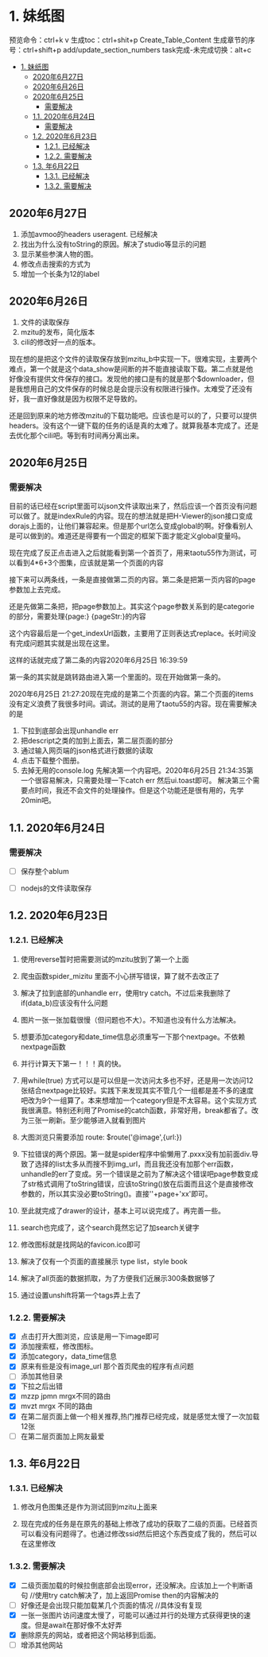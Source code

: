 
# 1. 妹纸图

预览命令：ctrl+k v
生成toc：ctrl+shit+p Create_Table_Content
生成章节的序号：ctrl+shift+p add/update_section_numbers
task完成-未完成切换：alt+c


- [1. 妹纸图](#1-妹纸图)
  - [2020年6月27日](#2020年6月27日)
  - [2020年6月26日](#2020年6月26日)
  - [2020年6月25日](#2020年6月25日)
    - [需要解决](#需要解决)
  - [1.1. 2020年6月24日](#11-2020年6月24日)
    - [需要解决](#需要解决-1)
  - [1.2. 2020年6月23日](#12-2020年6月23日)
    - [1.2.1. 已经解决](#121-已经解决)
    - [1.2.2. 需要解决](#122-需要解决)
  - [1.3. 年6月22日](#13-年6月22日)
    - [1.3.1. 已经解决](#131-已经解决)
    - [1.3.2. 需要解决](#132-需要解决)


## 2020年6月27日

1. 添加avmoo的headers useragent. 已经解决
2. 找出为什么没有toString的原因。解决了studio等显示的问题
3. 显示某些参演人物的图。
4. 修改点击搜索的方式为
5. 增加一个长条为12的label

## 2020年6月26日

1. 文件的读取保存
2. mzitu的发布，简化版本
3. cili的修改好一点的版本。

现在想的是把这个文件的读取保存放到mzitu_b中实现一下。很难实现，主要两个难点，第一个就是这个data_show是间断的并不能直接读取下载。第二点就是他好像没有提供文件保存的接口。发现他的接口是有的就是那个$downloader，但是我想用自己的文件保存的时候总是会提示没有权限进行操作。太难受了还没有好，我一直好像就是因为权限不足导致的。

还是回到原来的地方修改mzitu的下载功能吧。应该也是可以的了，只要可以提供headers。没有这个一键下载的任务的话是真的太难了。就算我基本完成了。还是去优化那个cili吧。等到有时间再分离出来。


## 2020年6月25日

### 需要解决

目前的话已经在script里面可以json文件读取出来了，然后应该一个首页没有问题可以做了。就是indexRule的内容。现在的想法就是把H-Viewer的json接口变成dorajs上面的，让他们兼容起来。但是那个url怎么变成global的啊。好像看别人是可以做到的。难道还是得要有一个固定的框架下面才能定义global变量吗。

现在完成了反正点击进入之后就能看到第一个首页了，用来taotu55作为测试，可以看到4*6+3个图集，应该就是第一个页面的内容

接下来可以两条线，一条是直接做第二页的内容。第二条是把第一页内容的page参数加上去完成。

还是先做第二条把，把page参数加上。其实这个page参数关系到的是categorie的部分，需要处理{page:} {pageStr:}的内容

这个内容最后是一个get_indexUrl函数，主要用了正则表达式replace。长时间没有完成问题其实就是出现在这里。

这样的话就完成了第二条的内容2020年6月25日 16:39:59

第一条的其实就是跳转路由进入第一个里面的。现在开始做第一条的。

2020年6月25日 21:27:20现在完成的是第二个页面的内容。第二个页面的items没有定义浪费了我很多时间。调试。测试的是用了taotu55的内容。现在需要解决的是
1. 下拉到底部会出现unhandle err
2. 把descript之类的加到上面去，第二层页面的部分
3. 通过输入网页端的json格式进行数据的读取
4. 点击下载整个图册。
5. 去掉无用的console.log
先解决第一个内容吧。2020年6月25日 21:34:35第一个很容易解决，只需要处理一下catch err 然后ui.toast即可。
解决第三个需要点时间，我还不会文件的处理操作。但是这个功能还是很有用的，先学20min吧。


## 1.1. 2020年6月24日

### 需要解决

- [ ] 保存整个ablum
- [ ] nodejs的文件读取保存
  

## 1.2. 2020年6月23日 

### 1.2.1. 已经解决

1. 使用reverse暂时把需要测试的mzitu放到了第一个上面

2. 爬虫函数spider_mizitu 里面不小心拼写错误，算了就不去改正了

3. 解决了拉到底部的unhandle err，使用try catch。不过后来我删除了if(data_b)应该没有什么问题

4. 图片一张一张加载很慢（但问题也不大）。不知道也没有什么方法解决。

5. 想要添加category和date_time信息必须重写一下那个nextpage。不依赖nextpage函数

6. 并行计算天下第一！！！真的快。

7. 用while(true) 方式可以是可以但是一次访问太多也不好，还是用一次访问12张结合nextpage比较好。实践下来发现其实不管几个一组都是差不多的速度吧改为9个一组算了。本来想增加一个category但是不太容易。这个实现方式我很满意。特别还利用了Promise的catch函数，非常好用，break都省了。改为三张一刷新。至少能够进入就看到图片

8. 大图浏览只需要添加 route: $route('@image',{url:})

9. 下拉错误的两个原因。第一就是spider程序中偷懒用了.pxxx没有加前面div.导致了选择的list太多从而搜不到img_url，而且我还没有加那个err函数，unhandle的err了变成。另一个错误是之前为了解决这个错误吧page参数变成了str格式调用了toString错误，应该toString()放在后面而且这个是直接修改参数的，所以其实没必要toString()。直接''+page+'xx'即可。

10. 至此就完成了drawer的设计，基本上可以说完成了。再完善一些。

11. search也完成了，这个search竟然忘记了加search关键字

12. 修改图标就是找网站的favicon.ico即可

13. 解决了仅有一个页面的直接展示 type list，style book

14. 解决了all页面的数据抓取，为了方便我们近展示300条数据够了

15. 通过设置unshift将第一个tags弄上去了


### 1.2.2. 需要解决

- [x] 点击打开大图浏览，应该是用一下image即可
- [x] 添加搜索框，修改图标。
- [x] 添加category，data_time信息
- [x] 原来有些是没有image_url 那个首页爬虫的程序有点问题
- [ ] 添加其他目录
- [x] 下拉之后出错
- [x] mzzp jpmn mrgx不同的路由
- [x] mvzt mrgx 不同的路由
- [x] 在第二层页面上做一个相关推荐,热门推荐已经完成，就是感觉太慢了一次加载12张
- [ ] 在第二层页面加上网友最爱

## 1.3. 年6月22日

### 1.3.1. 已经解决

1. 修改月色图集还是作为测试回到mzitu上面来

2. 现在完成的任务是在原先的基础上修改了成功的获取了二级的页面。已经首页可以看没有问题得了。也通过修改ssid然后把这个东西变成了我的，然后可以在这里修改

### 1.3.2. 需要解决

- [x] 二级页面加载的时候拉倒底部会出现error，还没解决。应该加上一个判断语句 //使用try catch解决了，加上返回Promise then的内容解决的
- [ ] 好像还是会出现只能加载某几个页面的情况 //具体没有复现
- [x] 一张一张图片访问速度太慢了，可能可以通过并行的处理方式获得更快的速度。但是await在那好像不太好弄
- [x] 删除原先的网站，或者把这个网站移到后面。 
- [ ] 增添其他网站